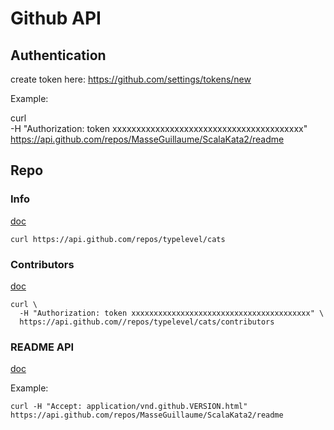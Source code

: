 # Github API

## Authentication
create token here: https://github.com/settings/tokens/new

Example:

curl \
  -H "Authorization: token xxxxxxxxxxxxxxxxxxxxxxxxxxxxxxxxxxxxxxxx" \
  https://api.github.com/repos/MasseGuillaume/ScalaKata2/readme


## Repo

### Info

[doc](https://developer.github.com/v3/repos/#get)

`curl https://api.github.com/repos/typelevel/cats`

### Contributors

[doc](https://developer.github.com/v3/repos/contributors/)

```
curl \
  -H "Authorization: token xxxxxxxxxxxxxxxxxxxxxxxxxxxxxxxxxxxxxxxx" \
  https://api.github.com//repos/typelevel/cats/contributors
```

### README API

[doc](https://developer.github.com/v3/repos/contents/#get-the-readme)

Example:

`curl -H "Accept: application/vnd.github.VERSION.html" https://api.github.com/repos/MasseGuillaume/ScalaKata2/readme`


